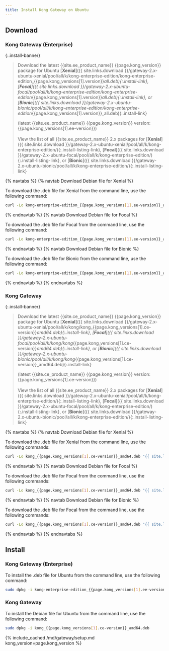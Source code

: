 ```yaml
---
title: Install Kong Gateway on Ubuntu
---
```


## Download

### Kong Gateway (Enterprise)

<!-- Banner with links to latest downloads -->
<!-- The install-link and install-listing-link classes are used for tracking, do not remove -->

{:.install-banner}
> Download the latest {{site.ee_product_name}} {{page.kong_version}} package for Ubuntu
> [**Xenial**]({{ site.links.download }}/gateway-2.x-ubuntu-xenial/pool/all/k/kong-enterprise-edition/kong-enterprise-edition_{{page.kong_versions[1].version}}_all.deb){:.install-link},
> [**Focal**]({{ site.links.download }}/gateway-2.x-ubuntu-focal/pool/all/k/kong-enterprise-edition/kong-enterprise-edition_{{page.kong_versions[1].version}}_all.deb){:.install-link}, or
> [**Bionic**]({{ site.links.download }}/gateway-2.x-ubuntu-bionic/pool/all/k/kong-enterprise-edition/kong-enterprise-edition_{{page.kong_versions[1].version}}_all.deb){:.install-link}
>
>(latest {{site.ee_product_name}} {{page.kong_version}} version: {{page.kong_versions[1].ee-version}})
> <br><br>
> <span class="install-subtitle">View the list of all {{site.ee_product_name}} 2.x packages for
> [**Xenial**]({{ site.links.download }}/gateway-2.x-ubuntu-xenial/pool/all/k/kong-enterprise-edition/){:.install-listing-link},
> [**Focal**]({{ site.links.download }}/gateway-2.x-ubuntu-focal/pool/all/k/kong-enterprise-edition/){:.install-listing-link}, or
> [**Bionic**]({{ site.links.download }}/gateway-2.x-ubuntu-bionic/pool/all/k/kong-enterprise-edition/){:.install-listing-link}
>  </span>

{% navtabs %}
{% navtab Download Debian file for Xenial %}

To download the .deb file for Xenial from the command line, use the following command:

```bash
curl -Lo kong-enterprise-edition_{{page.kong_versions[1].ee-version}}_all.deb"{{ site.links.download }}/gateway-2.x-ubuntu-xenial/Packages/k/kong-enterprise-edition-{{page.kong_versions[1].ee-version}}_all.deb"
```

{% endnavtab %}
{% navtab Download Debian file for Focal %}

To download the .deb file for Focal from the command line, use the following command:

```bash
curl -Lo kong-enterprise-edition_{{page.kong_versions[1].ee-version}}_all.deb"{{ site.links.download }}/gateway-2.x-ubuntu-focal/Packages/k/kong-enterprise-edition-{{page.kong_versions[1].ee-version}}_all.deb"
```

{% endnavtab %}
{% navtab Download Debian file for Bionic %}

To download the .deb file for Bionic from the command line, use the following command:

```bash
curl -Lo kong-enterprise-edition_{{page.kong_versions[1].ee-version}}_all.deb"{{ site.links.download }}/gateway-2.x-ubuntu-bionic/Packages/k/kong-enterprise-edition-{{page.kong_versions[1].ee-version}}_all.deb"
```

{% endnavtab %}
{% endnavtabs %}

### Kong Gateway

<!-- Banner with links to latest downloads -->
<!-- The install-link and install-listing-link classes are used for tracking, do not remove -->

{:.install-banner}
> Download the latest {{site.ce_product_name}} {{page.kong_version}} package for Ubuntu
> [**Xenial**]({{ site.links.download }}/gateway-2.x-ubuntu-xenial/pool/all/k/kong/kong_{{page.kong_versions[1].ce-version}}_amd64.deb){:.install-link},
> [**Focal**]({{ site.links.download }}/gateway-2.x-ubuntu-focal/pool/all/k/kong/kong_{{page.kong_versions[1].ce-version}}_amd64.deb){:.install-link}, or
> [**Bionic**]({{ site.links.download }}/gateway-2.x-ubuntu-bionic/pool/all/k/kong/kong_{{page.kong_versions[1].ce-version}}_amd64.deb){:.install-link}
>
>(latest {{site.ce_product_name}} {{page.kong_version}} version: {{page.kong_versions[1].ce-version}})
> <br><br>
> <span class="install-subtitle">View the list of all {{site.ee_product_name}} 2.x packages for
> [**Xenial**]({{ site.links.download }}/gateway-2.x-ubuntu-xenial/pool/all/k/kong-enterprise-edition/){:.install-listing-link},
> [**Focal**]({{ site.links.download }}/gateway-2.x-ubuntu-focal/pool/all/k/kong-enterprise-edition/){:.install-listing-link}, or
> [**Bionic**]({{ site.links.download }}/gateway-2.x-ubuntu-bionic/pool/all/k/kong-enterprise-edition/){:.install-listing-link}
>  </span>

{% navtabs %}
{% navtab Download Debian file for Xenial %}

To download the .deb file for Xenial from the command line, use the following commands:

```bash
curl -Lo kong_{{page.kong_versions[1].ce-version}}_amd64.deb "{{ site.links.download }}/gateway-2.x-ubuntu-xenial/Packages/k/kong_{{page.kong_versions[1].ce-version}}_amd64.deb"
```

{% endnavtab %}
{% navtab Download Debian file for Focal %}

To download the .deb file for Focal from the command line, use the following commands:

```bash
curl -Lo kong_{{page.kong_versions[1].ce-version}}_amd64.deb "{{ site.links.download }}/gateway-2.x-ubuntu-focal/Packages/k/kong_{{page.kong_versions[1].ce-version}}_amd64.deb"
```

{% endnavtab %}
{% navtab Download Debian file for Bionic %}

To download the .deb file for Focal from the command line, use the following commands:

```bash
curl -Lo kong_{{page.kong_versions[1].ce-version}}_amd64.deb "{{ site.links.download }}/gateway-2.x-ubuntu-bionic/Packages/k/kong_{{page.kong_versions[1].ce-version}}_amd64.deb"
```

{% endnavtab %}
{% endnavtabs %}

## Install

### Kong Gateway (Enterprise)

To install the .deb file for Ubuntu from the command line, use the following command:

```bash
sudo dpkg -i kong-enterprise-edition_{{page.kong_versions[1].ee-version}}_all.deb
```

### Kong Gateway

To install the Debian file for Ubuntu from the command line, use the following command:

```bash
sudo dpkg -i kong_{{page.kong_versions[1].ce-version}}_amd64.deb
```

<!-- Setup content shared between all Linux installation topics: Amazon Linux, CentOS, Ubuntu, and RHEL.
Includes the following sections: Setup configs, Using a database, Using a yaml declarative config file,
Using a yaml declarative config file, Verify install, Enable and configure Kong Manager, Enable Dev Portal,
Support, and Next Steps.

Located in the app/_includes/md/gateway folder.

See https://docs.konghq.com/contributing/includes/ for more information about using includes in this project.
-->

{% include_cached /md/gateway/setup.md kong_version=page.kong_version %}